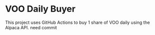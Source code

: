 # VOO Daily Buyer
This project uses GitHub Actions to buy 1 share of VOO daily using the Alpaca API.
need commit